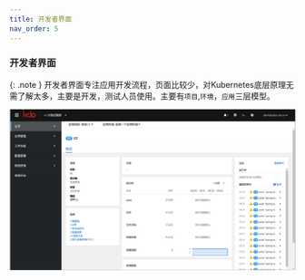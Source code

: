 ```yaml
---
title: 开发者界面
nav_order: 5
---
```


### 开发者界面

{: .note }
开发者界面专注应用开发流程，页面比较少，对Kubernetes底层原理无需了解太多，主要是开发，测试人员使用。主要有`项目`,`环境`，`应用`三层模型。

![开发者界面](imgs/dev-start.gif)
